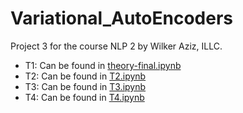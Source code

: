 # Variational_AutoEncoders
Project 3 for the course NLP 2 by Wilker Aziz, ILLC.

* T1: Can be found in [theory-final.ipynb](theory-final.ipynb)
* T2: Can be found in [T2.ipynb](T2.ipynb)
* T3: Can be found in [T3.ipynb](T3.ipynb)
* T4: Can be found in [T4.ipynb](T4.ipynb)